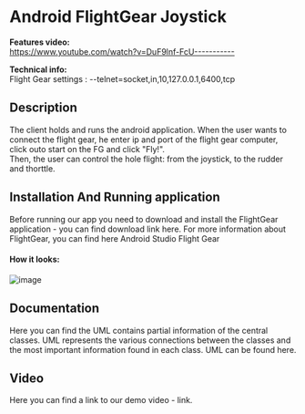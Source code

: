 # Android FlightGear Joystick
**Features video:**  
https://www.youtube.com/watch?v=DuF9lnf-FcU-----------

**Technical info:**  
Flight Gear settings : --telnet=socket,in,10,127.0.0.1,6400,tcp 

## Description
The client holds and runs the android application. When the user wants to connect the flight gear, he enter ip and port of the flight gear computer, click outo start on the FG and click "Fly!".  
Then, the user can control the hole flight: from the joystick, to the rudder and thorttle.


## Installation And Running application
Before running our app you need to download and install the FlightGear application - you can find download link here.
For more information about FlightGear, you can find here
Android Studio
Flight Gear



#### How it looks:
![image](https://user-images.githubusercontent.com/73121058/119548606-0ec25a80-bd9f-11eb-92d2-4ff2c3199909.png)

## Documentation
Here you can find the UML contains partial information of the central classes. UML represents the various connections between the classes and the most important information found in each class. UML can be found here.

## Video
Here you can find a link to our demo video - link.
